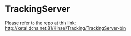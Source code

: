 # TrackingServer


Please refer to the repo at this link: http://xetal.ddns.net:81/Kinsei/Tracking/TrackingServer-bin

